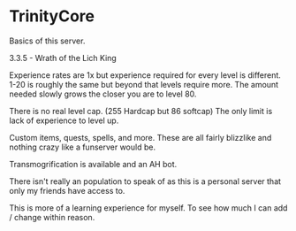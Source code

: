 # TrinityCore
Basics of this server.

3.3.5 - Wrath of the Lich King

Experience rates are 1x but experience required for every level is different. 1-20 is roughly the same but beyond that levels require more. The amount needed slowly grows the closer you are to level 80.

There is no real level cap. (255 Hardcap but 86 softcap) The only limit is lack of experience to level up.

Custom items, quests, spells, and more. These are all fairly blizzlike and nothing crazy like a funserver would be.

Transmogrification is available and an AH bot.

There isn't really an population to speak of as this is a personal server that only my friends have access to. 

This is more of a learning experience for myself. To see how much I can add / change within reason.
